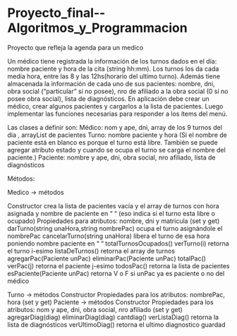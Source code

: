 # Proyecto_final--Algoritmos_y_Programmacion
Proyecto que refleja la agenda para un medico


Un médico tiene registrada la información de los turnos dados en el día: nombre paciente y hora de 
la cita (string hh:mm). Los turnos los da cada media hora, entre las 8 y las 12hs(horario del ultimo 
turno). Además tiene almacenada la información de cada uno de sus pacientes: nombre, dni, obra 
social (“particular” si no posee), nro de afiliado a la obra social (0 si no posee obra social), lista de 
diagnósticos.
En aplicación debe crear un médico, crear algunos pacientes y cargarlos a la lista de pacientes. 
Luego implementar las funciones necesarias para responder a los ítems del menú.

Las clases a definir son:
  Médico: nom y ape, dni, array de los 9 turnos del dia , arrayList de pacientes
  Turno: nombre paciente y hora (Si el nombre de paciente está en blanco es porque el turno 
    está libre. También se puede agregar atributo estado y cuando se ocupa el turno se carga el 
    nombre del paciente.)
  Paciente: nombre y ape, dni, obra social, nro afiliado, lista de diagnósticos

Métodos:
  
  Medico → métodos
  
  Constructor crea la lista de pacientes vacía y el array de turnos con hora asignada y nombre de 
  paciente en “ “ (eso indica si el turno esta libre o ocupado)
  Propiedades para atributos: nombre, dni y matricula (set y get)
  darTurno(string unaHora,string nombrePac) ocupa el turno asignándole el nombrePac
  cancelarTurno(string unaHora) libera el turno de esa hora poniendo nombre paciente en “ “
  totalTurnosOcupados()
  verTurno(i) retorna el turno i-esimo
  listaDeTurnos() retorna el array de turnos 
  agregarPac(Paciente unPac)
  eliminarPac(Paciente unPac)
  totalPac()
  verPac(j) retorna el paciente j-esimo
  todosPac() retorna la lista de pacientes
  esPaciente(Paciente unPac) retorna V o F si unPac ya es paciente o no del médico

Turno → métodos
  Constructor
  Propiedades para los atributos: nombrePac, hora (set y get)
Paciente → métodos
  Constructor
  Propiedades para los atributos: nom y ape, dni, obra social, nro afiliado (set y get)
  agregarDiag(diag)
  eliminarDiag(diag)
  cantdiag()
  verListaDiag() retorna la lista de diagnósticos
  verUltimoDiag() retorna el ultimo diagnostico guardad
